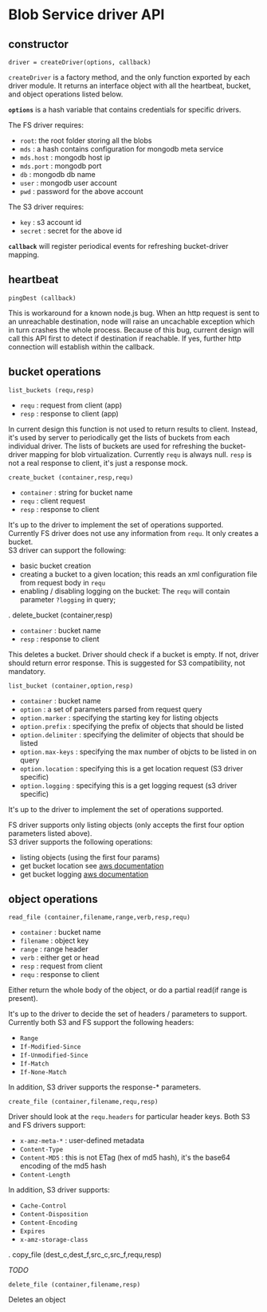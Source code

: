 # Blob Service driver API

## constructor

    driver = createDriver(options, callback)

`createDriver` is a factory method, and the only function exported by each driver module. It returns an interface object with all the heartbeat, bucket, and object operations listed below.

**`options`** is a hash variable that contains credentials for specific drivers.  

The FS driver requires:  

- `root`: the root folder storing all the blobs
- `mds` : a hash contains configuration for mongodb meta service
- `mds.host` : mongodb host ip
- `mds.port` : mongodb port
- `db` : mongodb db name
- `user` : mongodb user account
- `pwd` : password for the above account

The S3 driver requires:

- `key` : s3 account id
- `secret` : secret for the above id

**`callback`** will register periodical events for refreshing bucket-driver mapping.  

## heartbeat

    pingDest (callback)
      
This is workaround for a known node.js bug. When an http request is sent to an unreachable destination, node will raise an uncachable exception which in turn crashes the whole process. Because of this bug, current design will call this API first to detect if destination if reachable. If yes, further http connection will establish within the callback.

## bucket operations

    list_buckets (requ,resp)
      
- `requ` : request from client (app)
- `resp` : response to client (app)
	
In current design this function is not used to return results to client. Instead, it's used by server to periodically get the lists of buckets from each individual driver. The lists of buckets are used for refreshing the bucket-driver mapping for blob virtualization. Currently `requ` is always null. `resp` is not a real response to client, it's just a response mock.
	
    create_bucket (container,resp,requ)  

- `container` : string for bucket name
- `requ` : client request
- `resp` : response to client
	
It's up to the driver to implement the set of operations supported.  
Currently FS driver does not use any information from `requ`. It only creates a bucket.    
S3 driver can support the following:  

- basic bucket creation
- creating a bucket to a given location; this reads an xml configuration file from request body in `requ`
- enabling / disabling logging on the bucket: The `requ` will contain parameter `?logging` in query; 

.
    delete_bucket (container,resp)

- `container` : bucket name
- `resp` : response to client
	
This deletes a bucket. Driver should check if a bucket is empty. If not, driver should return error response. This is suggested for S3 compatibility, not mandatory.
	
    list_bucket (container,option,resp)  

- `container` : bucket name
- `option` : a set of parameters parsed from request query
- `option.marker` : specifying the starting key for listing objects
- `option.prefix` : specifying the prefix of objects that should be listed
- `option.delimiter` : specifying the delimiter of objects that should be listed
- `option.max-keys` : specifying the max number of objcts to be listed in on query
- `option.location` : specifying this is a get location request (S3 driver specific)
- `option.logging` : specifying this is a get logging request (s3 driver specific)
	
It's up to the driver to implement the set of operations supported. 
	
FS driver supports only listing objects (only accepts the first four option parameters listed above).  
S3 driver supports the following operations:  

- listing objects (using the first four params)
- get bucket location see [aws documentation](http://docs.amazonwebservices.com/AmazonS3/latest/API/RESTBucketGETlocation.html)
- get bucket logging [aws documentation](http://docs.amazonwebservices.com/AmazonS3/latest/API/RESTBucketGETlogging.html)

## object operations

    read_file (container,filename,range,verb,resp,requ)

- `container` : bucket name
- `filename` : object key
- `range` : range header
- `verb` : either get or head
- `resp` : request from client
- `requ` : response to client

Either return the whole body of the object, or do a partial read(if range is present).

It's up to the driver to decide the set of headers / parameters to support. Currently both S3 and FS support the following headers:

- `Range`
- `If-Modified-Since` 
- `If-Unmodified-Since`
- `If-Match` 
- `If-None-Match`

In addition, S3 driver supports the response-* parameters.

    create_file (container,filename,requ,resp)

Driver should look at the `requ.headers` for particular header keys. Both S3 and FS drivers support:  

- `x-amz-meta-*` : user-defined metadata
- `Content-Type`
- `Content-MD5` : this is not ETag (hex of md5 hash), it's the base64 encoding of the md5 hash
- `Content-Length`
	
In addition, S3 driver supports:

- `Cache-Control`
- `Content-Disposition`
- `Content-Encoding`
- `Expires`
- `x-amz-storage-class`

.
   copy_file (dest_c,dest_f,src_c,src_f,requ,resp)


*TODO*

    delete_file (container,filename,resp)  

Deletes an object

